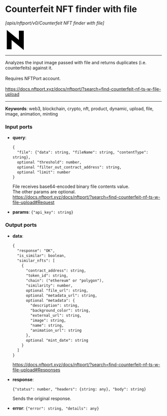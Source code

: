 # Counterfeit NFT finder with file

_[apis/nftport/v0/Counterfeit NFT finder with file]_

![icon](</assets/icons/352b98b2-6df6-4a21-93e1-a31cf5b9311d.png>)

---

Analyzes the input image passed with file and returns duplicates (i.e. counterfeits) against it. <br>
<br>
Requires NFTPort account.<br>
<br>
https://docs.nftport.xyz/docs/nftport/?search=find-counterfeit-nf-ts-w-file-upload<br>

---

__Keywords__: web3, blockchain, crypto, nft, product, dynamic, upload, file, image, animation, minting

### Input ports

* __query__: 
    ```
    {
      "file": {"data": string, "fileName": string, "contentType": string},
      optional "threshold": number,
      optional "filter_out_contract_address": string,
      optional "limit": number
    }
    ```

    File receives base64-encoded binary file contents value. <br>
    The other params are optional. <br>
    https://docs.nftport.xyz/docs/nftport/?search=find-counterfeit-nf-ts-w-file-upload#Request<br>


* __params__: ` {"api_key": string} `

### Output ports

* __data__: 
    ```
    {
      "response": "OK",
      "is_similar": boolean,
      "similar_nfts": [
        {
          "contract_address": string,
          "token_id": string,
          "chain": ("ethereum" or "polygon"),
          "similarity": number,
          optional "file_url": string,
          optional "metadata_url": string,
          optional "metadata": {
            "description": string,
            "background_color": string,
            "external_url": string,
            "image": string,
            "name": string,
            "animation_url": string
          },
          optional "mint_date": string
        }
      ]
    }
    ```

    https://docs.nftport.xyz/docs/nftport/?search=find-counterfeit-nf-ts-w-file-upload#Responses<br>


* __response__: 
    ```
    {"status": number, "headers": {string: any}, "body": string}
    ```

    Sends the original response.<br>


* __error__: ` {"error": string, "details": any} `

